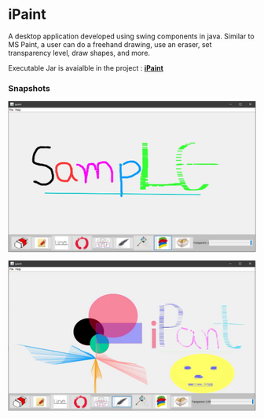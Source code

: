 # iPaint

A desktop application developed using swing components in java.
Similar to MS Paint, a user can do a freehand drawing, use an eraser, set transparency level, draw shapes, and more.
<br>

Executable Jar is avaialble in the project : **[iPaint](https://github.com/iqbal-shaikh/ipaint/blob/main/target/iPaint-1.0.0.jar)**


### Snapshots

![Snapshot](/src/main/resources/Sample1.JPG)

![Snapshot](/src/main/resources/Sample2.JPG)



